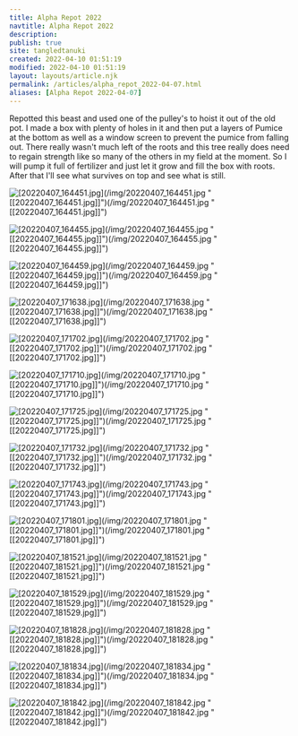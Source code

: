 ```yaml
---
title: Alpha Repot 2022
navtitle: Alpha Repot 2022
description: 
publish: true
site: tangledtanuki
created: 2022-04-10 01:51:19
modified: 2022-04-10 01:51:19
layout: layouts/article.njk
permalink: /articles/alpha_repot_2022-04-07.html
aliases: [Alpha Repot 2022-04-07]
---
```


Repotted this beast and used one of the pulley's to hoist it out of the old pot. I made a box with plenty of holes in it and then put a layers of Pumice at the bottom as well as a window screen to prevent the pumice from falling out. There really wasn't much left of the roots and this tree really does need to regain strength like so many of the others in my field at the moment. So I will pump it full of fertilizer and just let it grow and fill the box with roots. After that I'll see what survives on top and see what is still.

![[20220407_164451.jpg]](/img/20220407_164451.jpg "[[20220407_164451.jpg]]")(/img/20220407_164451.jpg "[[20220407_164451.jpg]]")(/img/20220407_164451.jpg "[[20220407_164451.jpg]]")

![[20220407_164455.jpg]](/img/20220407_164455.jpg "[[20220407_164455.jpg]]")(/img/20220407_164455.jpg "[[20220407_164455.jpg]]")(/img/20220407_164455.jpg "[[20220407_164455.jpg]]")

![[20220407_164459.jpg]](/img/20220407_164459.jpg "[[20220407_164459.jpg]]")(/img/20220407_164459.jpg "[[20220407_164459.jpg]]")(/img/20220407_164459.jpg "[[20220407_164459.jpg]]")

![[20220407_171638.jpg]](/img/20220407_171638.jpg "[[20220407_171638.jpg]]")(/img/20220407_171638.jpg "[[20220407_171638.jpg]]")(/img/20220407_171638.jpg "[[20220407_171638.jpg]]")

![[20220407_171702.jpg]](/img/20220407_171702.jpg "[[20220407_171702.jpg]]")(/img/20220407_171702.jpg "[[20220407_171702.jpg]]")(/img/20220407_171702.jpg "[[20220407_171702.jpg]]")

![[20220407_171710.jpg]](/img/20220407_171710.jpg "[[20220407_171710.jpg]]")(/img/20220407_171710.jpg "[[20220407_171710.jpg]]")(/img/20220407_171710.jpg "[[20220407_171710.jpg]]")

![[20220407_171725.jpg]](/img/20220407_171725.jpg "[[20220407_171725.jpg]]")(/img/20220407_171725.jpg "[[20220407_171725.jpg]]")(/img/20220407_171725.jpg "[[20220407_171725.jpg]]")

![[20220407_171732.jpg]](/img/20220407_171732.jpg "[[20220407_171732.jpg]]")(/img/20220407_171732.jpg "[[20220407_171732.jpg]]")(/img/20220407_171732.jpg "[[20220407_171732.jpg]]")

![[20220407_171743.jpg]](/img/20220407_171743.jpg "[[20220407_171743.jpg]]")(/img/20220407_171743.jpg "[[20220407_171743.jpg]]")(/img/20220407_171743.jpg "[[20220407_171743.jpg]]")

![[20220407_171801.jpg]](/img/20220407_171801.jpg "[[20220407_171801.jpg]]")(/img/20220407_171801.jpg "[[20220407_171801.jpg]]")(/img/20220407_171801.jpg "[[20220407_171801.jpg]]")

![[20220407_181521.jpg]](/img/20220407_181521.jpg "[[20220407_181521.jpg]]")(/img/20220407_181521.jpg "[[20220407_181521.jpg]]")(/img/20220407_181521.jpg "[[20220407_181521.jpg]]")

![[20220407_181529.jpg]](/img/20220407_181529.jpg "[[20220407_181529.jpg]]")(/img/20220407_181529.jpg "[[20220407_181529.jpg]]")(/img/20220407_181529.jpg "[[20220407_181529.jpg]]")

![[20220407_181828.jpg]](/img/20220407_181828.jpg "[[20220407_181828.jpg]]")(/img/20220407_181828.jpg "[[20220407_181828.jpg]]")(/img/20220407_181828.jpg "[[20220407_181828.jpg]]")

![[20220407_181834.jpg]](/img/20220407_181834.jpg "[[20220407_181834.jpg]]")(/img/20220407_181834.jpg "[[20220407_181834.jpg]]")(/img/20220407_181834.jpg "[[20220407_181834.jpg]]")

![[20220407_181842.jpg]](/img/20220407_181842.jpg "[[20220407_181842.jpg]]")(/img/20220407_181842.jpg "[[20220407_181842.jpg]]")(/img/20220407_181842.jpg "[[20220407_181842.jpg]]")
